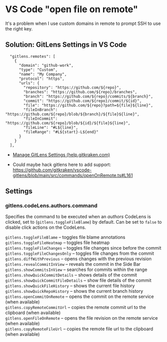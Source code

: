 # VS Code "open file on remote"

It's a problem when I use custom domains in remote to prompt SSH to use the right key.


## Solution: GitLens Settings in VS Code



```
  "gitlens.remotes": [
    {
      "domain": "github-work",
      "type": "Custom",
      "name": "My Company",
      "protocol": "https",
      "urls": {
        "repository": "https://github.com/${repo}",
        "branches": "https://github.com/${repo}/branches",
        "branch": "https://github.com/${repo}/commits/${branch}",
        "commit": "https://github.com/${repo}/commit/${id}",
        "file": "https://github.com/${repo}?path=${file}${line}",
        "fileInBranch": "https://github.com/${repo}/blob/${branch}/${file}${line}",
        "fileInCommit": "https://github.com/${repo}/blob/${id}/${file}${line}",
        "fileLine": "#L${line}",
        "fileRange": "#L${start}-L${end}"
      }
    }
  ],
```


- [Manage GitLens Settings (help.gitkraken.com)](https://help.gitkraken.com/gitlens/settings/#git-codelens-settings)

- Could maybe hack gitlens here to add support: https://github.com/gitkraken/vscode-gitlens/blob/main/src/commands/openOnRemote.ts#L161
## Settings

### gitlens.codeLens.authors.command

Specifies the command to be executed when an _authors_ CodeLens is clicked, set to (`gitlens.toggleFileBlame`) by default. Can be set to `false` to disable click actions on the CodeLens.

`gitlens.toggleFileBlame` – toggles file blame annotations  
`gitlens.toggleFileHeatmap` – toggles file heatmap  
`gitlens.toggleFileChanges` – toggles file changes since before the commit  
`gitlens.toggleFileChangesOnly` – toggles file changes from the commit  
`gitlens.diffWithPrevious` – opens changes with the previous revision  
`gitlens.revealCommitInView` – reveals the commit in the Side Bar  
`gitlens.showCommitsInView` – searches for commits within the range  
`gitlens.showQuickCommitDetails` – shows details of the commit  
`gitlens.showQuickCommitFileDetails` – show file details of the commit  
`gitlens.showQuickFileHistory` – shows the current file history  
`gitlens.showQuickRepoHistory` – shows the current branch history  
`gitlens.openCommitOnRemote` – opens the commit on the remote service (when available)  
`gitlens.copyRemoteCommitUrl` – copies the remote commit url to the clipboard (when available)  
`gitlens.openFileOnRemote` – opens the file revision on the remote service (when available)  
`gitlens.copyRemoteFileUrl` – copies the remote file url to the clipboard (when available)
